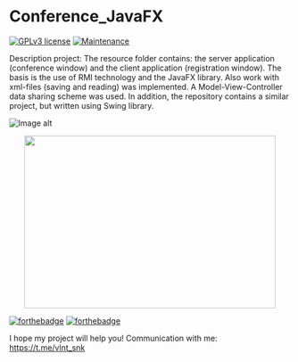 # Conference_JavaFX

 [![GPLv3 license](https://img.shields.io/badge/License-GPLv3-blue.svg)](http://perso.crans.org/besson/LICENSE.html)
 [![Maintenance](https://img.shields.io/badge/Maintained%3F-yes-green.svg)](https://GitHub.com/Naereen/StrapDown.js/graphs/commit-activity)
 
Description project: The resource folder contains: the server application (conference window) and the client application (registration window). The basis is the use of RMI technology and the JavaFX library. Also work with xml-files (saving and reading) was implemented. A Model-View-Controller data sharing scheme was used. In addition, the repository contains a similar project, but written using Swing library.

![Image alt](https://github.com/SValentyn/Conference_JavaFX/blob/master/src/images/conference_and_registration_windows.png)
<p align="center">
  <img  width="450" height="310" src="https://github.com/SValentyn/Conference_JavaFX/blob/master/src/images/info_window.png">
</p>

[![forthebadge](https://forthebadge.com/images/badges/made-with-java.svg)](https://forthebadge.com)
[![forthebadge](https://forthebadge.com/images/badges/built-with-love.svg)](https://forthebadge.com)

I hope my project will help you! Communication with me: https://t.me/vlnt_snk
